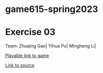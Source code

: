 # game615-spring2023
# Exercise 03

Team: Zhuqing Gao|
      Yihua Pu|
      Mingheng Li|

[Playable link to game](https://mingheng117.github.io/game615-spring2023-03/tree/main/play/)

[Link to source](https://github.com/Mingheng117/game615-spring2023-03/tree/main/exercise03)
